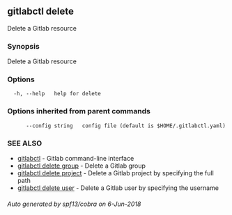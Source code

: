 ## gitlabctl delete

Delete a Gitlab resource

### Synopsis

Delete a Gitlab resource

### Options

```
  -h, --help   help for delete
```

### Options inherited from parent commands

```
      --config string   config file (default is $HOME/.gitlabctl.yaml)
```

### SEE ALSO

* [gitlabctl](gitlabctl.md)	 - Gitlab command-line interface
* [gitlabctl delete group](gitlabctl_delete_group.md)	 - Delete a Gitlab group
* [gitlabctl delete project](gitlabctl_delete_project.md)	 - Delete a Gitlab project by specifying the full path
* [gitlabctl delete user](gitlabctl_delete_user.md)	 - Delete a Gitlab user by specifying the username

###### Auto generated by spf13/cobra on 6-Jun-2018
